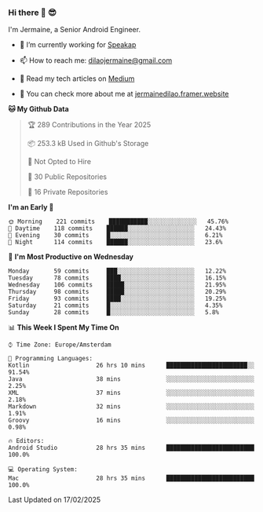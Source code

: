 ### Hi there 👋 😎
I'm Jermaine, a Senior Android Engineer.

- 🔭 I’m currently working for [Speakap](https://www.speakap.com/)

- 📫 How to reach me: dilaojermaine@gmail.com

- 📖 Read my tech articles on [Medium](https://jermainedilao.medium.com/)

- 👀 You can check more about me at [jermainedilao.framer.website](https://jermainedilao.framer.website)

<!--
**jermainedilao/jermainedilao** is a ✨ _special_ ✨ repository because its `README.md` (this file) appears on your GitHub profile.

Here are some ideas to get you started:

- 🔭 I’m currently working on ...
- 🌱 I’m currently learning ...
- 👯 I’m looking to collaborate on ...
- 🤔 I’m looking for help with ...
- 💬 Ask me about ...
- 📫 How to reach me: ...
- 😄 Pronouns: ...
- ⚡ Fun fact: ...
-->

<!--START_SECTION:waka-->
**🐱 My Github Data** 

> 🏆 289 Contributions in the Year 2025
 > 
> 📦 253.3 kB Used in Github's Storage 
 > 
> 🚫 Not Opted to Hire
 > 
> 📜 30 Public Repositories 
 > 
> 🔑 16 Private Repositories  
 > 
**I'm an Early 🐤** 

```text
🌞 Morning    221 commits    ███████████░░░░░░░░░░░░░░   45.76% 
🌆 Daytime    118 commits    ██████░░░░░░░░░░░░░░░░░░░   24.43% 
🌃 Evening    30 commits     █░░░░░░░░░░░░░░░░░░░░░░░░   6.21% 
🌙 Night      114 commits    ██████░░░░░░░░░░░░░░░░░░░   23.6%

```
📅 **I'm Most Productive on Wednesday** 

```text
Monday       59 commits     ███░░░░░░░░░░░░░░░░░░░░░░   12.22% 
Tuesday      78 commits     ████░░░░░░░░░░░░░░░░░░░░░   16.15% 
Wednesday    106 commits    █████░░░░░░░░░░░░░░░░░░░░   21.95% 
Thursday     98 commits     █████░░░░░░░░░░░░░░░░░░░░   20.29% 
Friday       93 commits     ████░░░░░░░░░░░░░░░░░░░░░   19.25% 
Saturday     21 commits     █░░░░░░░░░░░░░░░░░░░░░░░░   4.35% 
Sunday       28 commits     █░░░░░░░░░░░░░░░░░░░░░░░░   5.8%

```


📊 **This Week I Spent My Time On** 

```text
⌚︎ Time Zone: Europe/Amsterdam

💬 Programming Languages: 
Kotlin                   26 hrs 10 mins      ███████████████████████░░   91.54% 
Java                     38 mins             ░░░░░░░░░░░░░░░░░░░░░░░░░   2.25% 
XML                      37 mins             ░░░░░░░░░░░░░░░░░░░░░░░░░   2.18% 
Markdown                 32 mins             ░░░░░░░░░░░░░░░░░░░░░░░░░   1.91% 
Groovy                   16 mins             ░░░░░░░░░░░░░░░░░░░░░░░░░   0.98%

🔥 Editors: 
Android Studio           28 hrs 35 mins      █████████████████████████   100.0%

💻 Operating System: 
Mac                      28 hrs 35 mins      █████████████████████████   100.0%

```


 Last Updated on 17/02/2025
<!--END_SECTION:waka-->
